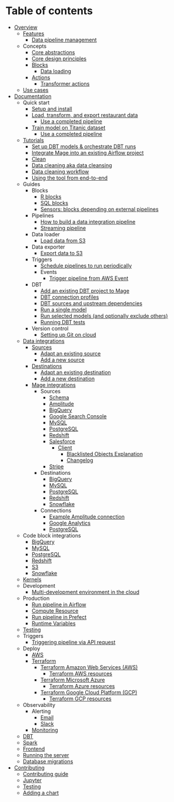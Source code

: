 # Table of contents

* [Overview](README.md)
  * [Features](docs/features/README.md)
    * [Data pipeline management](docs/features/orchestration/README.md)
  * Concepts
    * [Core abstractions](docs/core/abstractions.md)
    * [Core design principles](docs/core/design\_principles.md)
    * [Blocks](docs/blocks/README.md)
      * [Data loading](docs/blocks/data\_loading.md)
    * [Actions](docs/actions/README.md)
      * [Transformer actions](docs/actions/transformer\_actions/README.md)
  * [Use cases](docs/use\_cases/README.md)
* [Documentation](docs/README.md)
  * Quick start
    * [Setup and install](docs/tutorials/quick\_start/setup.md)
    * [Load, transform, and export restaurant data](docs/tutorials/quick\_start/etl\_restaurant/README.md)
      * [Use a completed pipeline](docs/tutorials/quick\_start/etl\_restaurant/use\_completed\_pipeline.md)
    * [Train model on Titanic dataset](docs/tutorials/quick\_start/train\_titanic\_model/README.md)
      * [Use a completed pipeline](docs/tutorials/quick\_start/train\_titanic\_model/use\_completed\_pipeline.md)
  * [Tutorials](docs/tutorials/README.md)
    * [Set up DBT models & orchestrate DBT runs](docs/tutorials/dbt/quick\_start.md)
    * [Integrate Mage into an existing Airflow project](docs/tutorials/airflow/integrate\_into\_existing\_project/README.md)
    * [Clean](docs/tutorials/clean.md)
    * [Data cleaning aka data cleansing](docs/tutorials/data\_cleaning.md)
    * [Data cleaning workflow](docs/tutorials/data\_cleaning\_workflow.md)
    * [Using the tool from end-to-end](docs/tutorials/quick-start.md)
  * Guides
    * Blocks
      * [R blocks](docs/guides/blocks/R.md)
      * [SQL blocks](docs/guides/blocks/SQL.md)
      * [Sensors: blocks depending on external pipelines](docs/guides/blocks/Sensors.md)
    * Pipelines
      * [How to build a data integration pipeline](docs/guides/pipelines/DataIntegrationPipeline.md)
      * [Streaming pipeline](docs/guides/pipelines/StreamingPipeline.md)
    * Data loader
        * [Load data from S3](docs/tutorials/guides/data\_loader/s3.md)
    * Data exporter
        * [Export data to S3](docs/tutorials/guides/data\_exporter/s3.md)
    * Triggers
      * [Schedule pipelines to run periodically](docs/tutorials/triggers/schedule.md)
      * Events
        * [Trigger pipeline from AWS Event](docs/tutorials/triggers/events/aws.md)
    * DBT
      * [Add an existing DBT project to Mage](docs/guides/dbt/add\_existing\_project.md)
      * [DBT connection profiles](docs/guides/dbt/connection\_profiles.md)
      * [DBT sources and upstream dependencies](docs/guides/dbt/dependencies.md)
      * [Run a single model](docs/guides/dbt/run\_model.md)
      * [Run selected models (and optionally exclude others)](docs/guides/dbt/run\_models.md)
      * [Running DBT tests](docs/guides/dbt/tests.md)
    * Version control
      * [Setting up Git on cloud](docs/guides/version\_control/Git.md)
  * [Data integrations](docs/data\_integrations/README.md)
    * [Sources](docs/data\_integrations/sources/README.md)
      * [Adapt an existing source](docs/guides/data\_integrations/sources/AdaptExistingSource.md)
      * [Add a new source](docs/guides/data\_integrations/sources/AddNewSource.md)
    * [Destinations](docs/data\_integrations/destinations/README.md)
      * [Adapt an existing destination](docs/guides/data\_integrations/destinations/AdaptExistingDestination.md)
      * [Add a new destination](docs/guides/data\_integrations/destinations/AddNewDestination.md)
    * [Mage integrations](mage\_integrations/README.md)
      * Sources
        * [Schema](mage\_integrations/mage\_integrations/sources/README.md)
        * [Amplitude](mage\_integrations/mage\_integrations/sources/amplitude/README.md)
        * [BigQuery](mage\_integrations/mage\_integrations/sources/bigquery/README.md)
        * [Google Search Console](mage\_integrations/mage\_integrations/sources/google\_search\_console/README.md)
        * [MySQL](mage\_integrations/mage\_integrations/sources/mysql/README.md)
        * [PostgreSQL](mage\_integrations/mage\_integrations/sources/postgresql/README.md)
        * [Redshift](mage\_integrations/mage\_integrations/sources/redshift/README.md)
        * [Salesforce](mage\_integrations/mage\_integrations/sources/salesforce/README.md)
          * [Client](mage\_integrations/mage\_integrations/sources/salesforce/client/README.md)
            * [Blacklisted Objects Explanation](mage\_integrations/mage\_integrations/sources/salesforce/client/Blacklisting.md)
            * [Changelog](mage\_integrations/mage\_integrations/sources/salesforce/client/CHANGELOG.md)
        * [Stripe](mage\_integrations/mage\_integrations/sources/stripe/README.md)
      * Destinations
        * [BigQuery](mage\_integrations/mage\_integrations/destinations/bigquery/README.md)
        * [MySQL](mage\_integrations/mage\_integrations/destinations/mysql/README.md)
        * [PostgreSQL](mage\_integrations/mage\_integrations/destinations/postgresql/README.md)
        * [Redshift](mage\_integrations/mage\_integrations/destinations/redshift/README.md)
        * [Snowflake](mage\_integrations/mage\_integrations/destinations/snowflake/README.md)
      * Connections
        * [Example Amplitude connection](mage\_integrations/mage\_integrations/connections/amplitude/README.md)
        * [Google Analytics](mage\_integrations/mage\_integrations/connections/google\_analytics/README.md)
        * [PostgreSQL](mage\_integrations/mage\_integrations/connections/postgresql/README.md)
  * Code block integrations
    * [BigQuery](docs/integrations/BigQuery.md)
    * [MySQL](docs/integrations/MySQL.md)
    * [PostgreSQL](docs/integrations/PostgreSQL.md)
    * [Redshift](docs/integrations/Redshift.md)
    * [S3](docs/integrations/S3.md)
    * [Snowflake](docs/integrations/Snowflake.md)
  * [Kernels](docs/kernels/README.md)
  * Development
    * [Multi-development environment in the cloud](docs/development/multi\_development\_environment/README.md)
  * Production
    * [Run pipeline in Airflow](docs/production/airflow.md)
    * [Compute Resource](docs/production/compute\_resource.md)
    * [Run pipeline in Prefect](docs/production/prefect.md)
    * [Runtime Variables](docs/production/runtime\_variables.md)
  * [Testing](docs/testing/README.md)
  * Triggers
    * [Triggering pipeline via API request](docs/triggers/api.md)
  * Deploy
    * [AWS](docs/deploy/aws/README.md)
    * [Terraform](docs/deploy/terraform/README.md)
      * [Terraform Amazon Web Services (AWS)](docs/deploy/terraform/AWS.md)
        * [Terraform AWS resources](docs/deploy/terraform/AWS/Resources.md)
      * [Terraform Microsoft Azure](docs/deploy/terraform/Azure.md)
        * [Terraform Azure resources](docs/deploy/terraform/Azure/Resources.md)
      * [Terraform Google Cloud Platform (GCP)](docs/deploy/terraform/GCP.md)
        * [Terraform GCP resources](docs/deploy/terraform/GCP/Resources.md)
  * Observability
    * Alerting
      * [Email](docs/observability/alerting/Email.md)
      * [Slack](docs/observability/alerting/Slack.md)
    * [Monitoring](docs/observability/monitoring/README.md)
  * [DBT](docs/dbt/README.md)
  * [Spark](docs/spark/setup/README.md)
  * [Frontend](mage\_ai/frontend/README.md)
  * [Running the server](mage\_ai/server/README.md)
  * [Database migrations](mage\_ai/orchestration/db/migrations/README.md)
* [Contributing](docs/contributing/README.md)
    * [Contributing guide](docs/contributing/data\_cleaner/README.md)
    * [Jupyter](docs/contributing/jupyter.md)
    * [Testing](docs/contributing/testing.md)
    * [Adding a chart](docs/contributing/charts/how\_to\_add.md)
